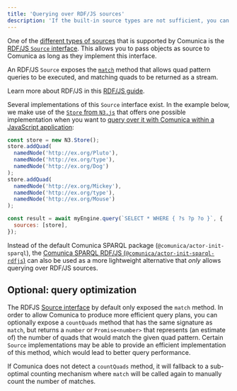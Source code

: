```yaml
---
title: 'Querying over RDF/JS sources'
description: 'If the built-in source types are not sufficient, you can pass a custom JavaScript object implementing a specific interface.'
---
```


One of the [different types of sources](/docs/query/advanced/source_types/) that is supported by Comunica
is the [RDF/JS `Source` interface](http://rdf.js.org/stream-spec/#source-interface).
This allows you to pass objects as source to Comunica as long as they implement this interface.

An RDF/JS `Source` exposes the [`match`](http://rdf.js.org/stream-spec/#source-interface) method
that allows quad pattern queries to be executed,
and matching quads to be returned as a stream.

<div class="note">
Learn more about RDF/JS in this <a href="/docs/query/advanced/rdfjs/">RDF/JS guide</a>.
</div>

Several implementations of this `Source` interface exist.
In the example below, we make use of the [`Store` from `N3.js`](https://github.com/rdfjs/N3.js#storing)
that offers one possible implementation when you want to [query over it with Comunica within a JavaScript application](/docs/query/getting_started/query_app/):
```javascript
const store = new N3.Store();
store.addQuad(
  namedNode('http://ex.org/Pluto'),
  namedNode('http://ex.org/type'),
  namedNode('http://ex.org/Dog')
);
store.addQuad(
  namedNode('http://ex.org/Mickey'),
  namedNode('http://ex.org/type'),
  namedNode('http://ex.org/Mouse')
);

const result = await myEngine.query(`SELECT * WHERE { ?s ?p ?o }`, {
  sources: [store],
});
```

<div class="note">
Instead of the default Comunica SPARQL package (<code>@comunica/actor-init-sparql</code>),
the <a href="https://github.com/comunica/comunica/tree/master/packages/actor-init-sparql-rdfjs#readme">Comunica SPARQL RDF/JS (<code>@comunica/actor-init-sparql-rdfjs</code>)</a>
can also be used as a more lightweight alternative
that <i>only</i> allows querying over RDF/JS sources.
</div>

## Optional: query optimization

The RDFJS [Source interface](http://rdf.js.org/#source-interface) by default only exposed the `match` method.
In order to allow Comunica to produce more efficient query plans,
you can optionally expose a `countQuads` method that has the same signature as `match`,
but returns a `number` or `Promise<number>` that represents (an estimate of)
the number of quads that would match the given quad pattern.
Certain `Source` implementations may be able to provide an efficient implementation of this method,
which would lead to better query performance.

If Comunica does not detect a `countQuads` method, it will fallback to a sub-optimal counting mechanism
where `match` will be called again to manually count the number of matches.
